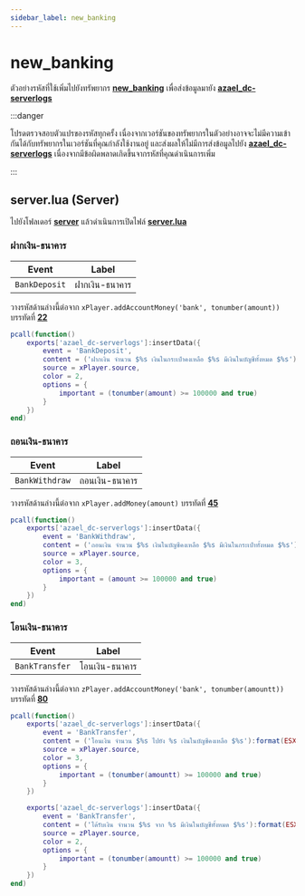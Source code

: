 ```yaml
---
sidebar_label: new_banking
---
```


# new_banking

ตัวอย่างรหัสที่ใช้เพิ่มไปยังทรัพยากร **[new_banking](https://github.com/ikovaa/new_banking)** เพื่อส่งข้อมูลมายัง **[azael_dc-serverlogs](../../index.md)**

:::danger

โปรดตรวจสอบตัวแปรของรหัสทุกครั้ง เนื่องจากเวอร์ชันของทรัพยากรในตัวอย่างอาจจะไม่มีความเข้ากันได้กับทรัพยากรในเวอร์ชันที่คุณกำลังใช้งานอยู่ และส่งผลให้ไม่มีการส่งข้อมูลไปยัง **[azael_dc-serverlogs](../../index.md)** เนื่องจากมีข้อผิดพลาดเกิดขึ้นจากรหัสที่คุณดำเนินการเพิ่ม

:::

## server.lua (Server)

ไปยังโฟลเดอร์ **[server](https://github.com/ikovaa/new_banking/tree/main/server)** แล้วดำเนินการเปิดไฟล์ **[server.lua](https://github.com/ikovaa/new_banking/blob/main/server/server.lua)**

### ฝากเงิน-ธนาคาร

| Event                                  | Label
|----------------------------------------|----------------------------------------
| `BankDeposit`                          | ฝากเงิน-ธนาคาร

วางรหัสด้านล่างนี้ต่อจาก `xPlayer.addAccountMoney('bank', tonumber(amount))` บรรทัดที่ **[22](https://github.com/ikovaa/new_banking/blob/main/server/server.lua#L22)**

```lua
pcall(function()
    exports['azael_dc-serverlogs']:insertData({
        event = 'BankDeposit',
        content = ('ฝากเงิน จำนวน $%s เงินในกระเป๋าคงเหลือ $%s มีเงินในบัญชีทั้งหมด $%s'):format(ESX.Math.GroupDigits(tonumber(amount)), ESX.Math.GroupDigits(xPlayer.getMoney()), ESX.Math.GroupDigits(xPlayer.getAccount('bank').money)),
        source = xPlayer.source,
        color = 2,
        options = {
            important = (tonumber(amount) >= 100000 and true)
        }
    })
end)
```

### ถอนเงิน-ธนาคาร

| Event                                  | Label
|----------------------------------------|----------------------------------------
| `BankWithdraw`                         | ถอนเงิน-ธนาคาร

วางรหัสด้านล่างนี้ต่อจาก `xPlayer.addMoney(amount)` บรรทัดที่ **[45](https://github.com/ikovaa/new_banking/blob/main/server/server.lua#L45)**

```lua
pcall(function()
    exports['azael_dc-serverlogs']:insertData({
        event = 'BankWithdraw',
        content = ('ถอนเงิน จำนวน $%s เงินในบัญชีคงเหลือ $%s มีเงินในกระเป๋าทั้งหมด $%s'):format(ESX.Math.GroupDigits(amount), ESX.Math.GroupDigits(xPlayer.getAccount('bank').money), ESX.Math.GroupDigits(xPlayer.getMoney())),
        source = xPlayer.source,
        color = 3,
        options = {
            important = (amount >= 100000 and true)
        }
    })
end)
```

### โอนเงิน-ธนาคาร

| Event                                  | Label
|----------------------------------------|----------------------------------------
| `BankTransfer`                         | โอนเงิน-ธนาคาร

วางรหัสด้านล่างนี้ต่อจาก `zPlayer.addAccountMoney('bank', tonumber(amountt))` บรรทัดที่ **[80](https://github.com/ikovaa/new_banking/blob/main/server/server.lua#L80)**

```lua
pcall(function()
    exports['azael_dc-serverlogs']:insertData({
        event = 'BankTransfer',
        content = ('โอนเงิน จำนวน $%s ไปยัง %s เงินในบัญชีคงเหลือ $%s'):format(ESX.Math.GroupDigits(tonumber(amountt)), zPlayer.name, ESX.Math.GroupDigits(xPlayer.getAccount('bank').money)),
        source = xPlayer.source,
        color = 3,
        options = {
            important = (tonumber(amountt) >= 100000 and true)
        }
    })

    exports['azael_dc-serverlogs']:insertData({
        event = 'BankTransfer',
        content = ('ได้รับเงิน จำนวน $%s จาก %s มีเงินในบัญชีทั้งหมด $%s'):format(ESX.Math.GroupDigits(tonumber(amountt)), xPlayer.name, ESX.Math.GroupDigits(zPlayer.getAccount('bank').money)),
        source = zPlayer.source,
        color = 2,
        options = {
            important = (tonumber(amountt) >= 100000 and true)
        }
    })
end)
```
